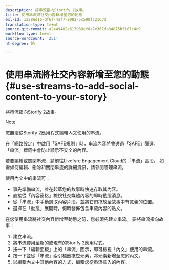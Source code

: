 ```yaml
---
description: 將串流指向Storify 2故事。
title: 使用串流將社交內容新增至您的動態
exl-id: 1228ed16-df6f-4af7-9082-5c598f72163d
translation-type: tm+mt
source-git-commit: a2449482e617939cfda7e367da34875bf187c4c9
workflow-type: tm+mt
source-wordcount: '251'
ht-degree: 0%

---
```


# 使用串流將社交內容新增至您的動態{#use-streams-to-add-social-content-to-your-story}

將串流指向Storify 2故事。

>[!NOTE]
>
>您無法從Storify 2應用程式編輯內文使用的串流。

在「網路設定」中啟用「SAFE規則」時，串流內容將會透過「SAFE」篩選。 「串流」標籤中會防止顯示不安全的內容。

若要編輯或關閉串流，請前往Livefyre Engagement Cloud的「串流」區段。 如需如何編輯、刪除和關閉串流的詳細資訊，請參閱管理串流。

使用內文中的串流可：

* 事先準備串流，並在起草您的故事時快速存取其內容。
* 直接從「內容窗格」檢視社交媒體內容的即時動態消息。
* 從「串流」中手動選取內容片段，並將它們拖放至故事中有意義的位置。
* 選擇在「動態」展開時，何時發佈包含串流內容的貼文。

在您使用串流將社交內容新增至動態之前，您必須先建立串流。 要將串流指向故事：

1. 建立串流。
1. 將串流套用至新的或現有的Storify 2應用程式。
1. 按一下「編輯面板」上的「串流」圖示，即可檢視「內文」使用的串流。
1. 按一下並從「串流」索引標籤拖曳元素，將元素新增至您的內文。
1. 以編輯內文中其他內容的方式，編輯您從串流插入的內容。
